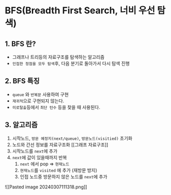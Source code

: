 # BFS(Breadth First Search, 너비 우선 탐색)

## 1. BFS 란?

- 그래프나 트리등의 자료구조를 탐색하는 알고리즘
- `인접한 정점을 모두 탐색`후, 다음 분기로 돌아가서 다시 탐색 진행

## 2. BFS 특징

- `queue` 와 `반복문` 사용하여 구현
- `재귀적`으로 구현되지 않는다.
- `미로탈출`등에서 `최단 턴수` 등을 찾을 때 사용된다.

## 3. 알고리즘

1. 시작노드, `방문 예정지(next/queue)`, `방문노드(visitied)` 초기화
2. 노드와 간선 정보를 자료구조화 [[그래프 자료구조]]
3. 시작노드를 `next`에 추가
4. `next`에 값이 있을때까지 반복
    1. `next` 에서 pop => `현재노드`
    2. `현재노드`를 `visited` 에 추가 (재방문 방지)
    3. 인접 노드중 방문하지 않은 노드를 `next`에 추가

![[Pasted image 20240307111318.png]]